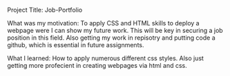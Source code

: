 Project Title: Job-Portfolio

What was my motivation: To apply CSS and HTML skills to deploy a webpage were I can show my future work. This will be key in securing a job position in this field. Also getting my work in repisotry and putting code a github, which is essential in future assignments. 

What I learned: How to apply numerous different css styles. Also just getting more profecient in creating webpages via html and css. 